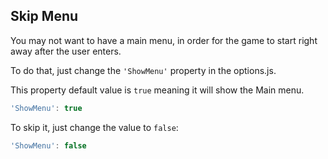 ## Skip Menu

You may not want to have a main menu, in order for the game to start right away after the user enters.

To do that, just change the `'ShowMenu'` property in the options.js.

This property default value is `true` meaning it will show the Main menu.

```javascript
'ShowMenu': true
```

To skip it, just change the value to `false`:

```javascript
'ShowMenu': false
```